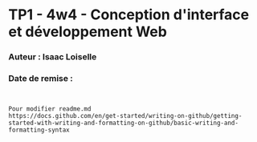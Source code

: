 # TP1 - 4w4 - Conception d'interface et développement Web
### Auteur : **Isaac Loiselle**
### Date de remise : 

```


Pour modifier readme.md
https://docs.github.com/en/get-started/writing-on-github/getting-started-with-writing-and-formatting-on-github/basic-writing-and-formatting-syntax